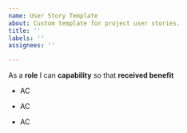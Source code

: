 ```yaml
---
name: User Story Template
about: Custom template for project user stories.
title: ''
labels: ''
assignees: ''

---
```


As a **role** I can **capability** so that **received benefit**

- AC

- AC

- AC
